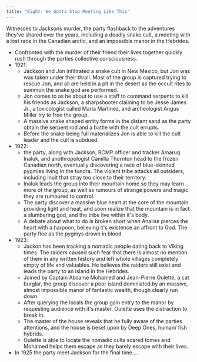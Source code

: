 ```yaml
---
title: "Eight: We Gotta Stop Meeting Like This"
---
```


Witnesses to Jacksons murder, the party flashback to the adventures they've shared over the years, including a deadly snake cult, a meeting with a lost race in the Canadian arctic, and an impossible manor in the Hebrides. 

- Confronted with the murder of their friend their lives together quickly rush through the parties collective consciousness. 
- 1921:
  - Jackson and Jon infiltrated a snake cult in New Mexico, but Jon was was taken under their thrall.  Most of the group is captured trying to rescue Jon, and all are held in a pit in the desert as the occult rites to summon the snake god are performed. 
  - Jon comes to as he about to use a staff to command serpents to kill his friends as Jackson, a sharpshooter claiming to be Jesse James Jr., a  toxicologist called Maria Martinez, and archeologist Angus Miller try to free the group. 
  - A massive snake shaped entity forms in the distant sand as the party obtain the serpent rod and a battle with the cult errupts. 
  - Before the snake being full materializes Jon is able to kill the cult leader and the cult is subdued. 
- 1922:
  - the party, along with Jackson, RCMP officer and tracker Amaruq Inaluk, and anothropologist Camilla Thornton head to the frozen Canadian north, eventually discovering a race of blue-skinned pygmies living in the tundra. The violent tribe attacks all outsiders, including Inuit that stray too close to their territory. 
  - Inaluk leads the group into their mountain home so they may learn more of the group, as well as rumours of strange powers and magic they are rumoured to control. 
  - The party discover a massive blue heart at the core of the mountain providing light and heat, and soon realize that the mountain is in fact a slumbering god, and the tribe live within it's body. 
  - A debate about what to do is broken short when Analise pierces the heart with a harpoon, believing it's existence an affront to God. The party flee as the pygmys drown in blood. 
- 1923:
  - Jackon has been tracking a nomadic people dating back to Viking times. The raiders  caused such fear that there is almost no mention of them in any written history and left whole villages completely empty of life and valuables. He believes the raiders still exist and leads the party to an island in the Hebrides. 
  - Joined by Captain Absame Mohamed and Jean-Pierre Oulette, a cat burglar, the group discover a poor island dominiated by an massive, almost impossible manor of fantastic wealth, though clearly run down. 
  - After querying the locals the group gain entry to the manor by requesting audience with it's master. Oulette uses the distraction to break in. 
  - The master of the house reveals that he fully aware of the parties attentions, and the house is beset upon by Deep Ones, human/ fish hybrids. 
  - Oulette is able to locate the nomadic cults scared tomes and Mohamed helps them escape as they barely escape with their lives. 
- In 1925 the party meet Jackson for the final time....
